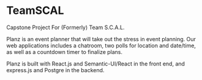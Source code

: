 # TeamSCAL
Capstone Project For (Formerly) Team S.C.A.L.

Planz is an event planner that will take out the stress in event planning.  Our web applications includes a chatroom, two polls for location and date/time, as well as a countdown timer to finalize plans.

Planz is built with React.js and Semantic-UI/React in the front end, and express.js and Postgre in the backend.
